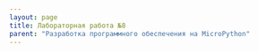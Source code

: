 ```yaml
---
layout: page
title: Лабораторная работа №8
parent: "Разработка программного обеспечения на MicroPython"
---
```



``` python
```